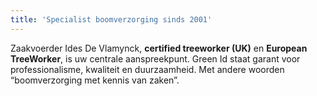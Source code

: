 ```yaml
---
title: 'Specialist boomverzorging sinds 2001'
---
```


Zaakvoerder Ides De Vlamynck, **certified treeworker (UK)** en **European TreeWorker**, is uw centrale aanspreekpunt. Green Id staat garant voor professionalisme, kwaliteit en duurzaamheid. Met andere woorden “boomverzorging met kennis van zaken”.